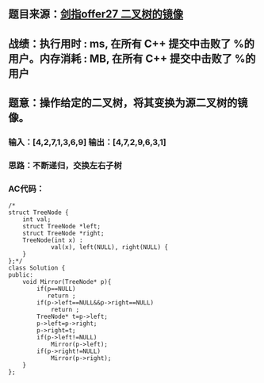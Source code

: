 ## 题目来源：[剑指offer27 二叉树的镜像](https://www.nowcoder.com/practice/564f4c26aa584921bc75623e48ca3011?tpId=13&tqId=11171&tPage=1&rp=1&ru=%2Fta%2Fcoding-interviews&qru=%2Fta%2Fcoding-interviews%2Fquestion-ranking)

## 战绩：执行用时 : ms, 在所有 C++ 提交中击败了 %的用户。内存消耗 : MB, 在所有 C++ 提交中击败了 %的用户

## 题意：操作给定的二叉树，将其变换为源二叉树的镜像。

### 输入：[4,2,7,1,3,6,9] 输出：[4,7,2,9,6,3,1]

### 思路：不断递归，交换左右子树

### AC代码：

```
/*
struct TreeNode {
	int val;
	struct TreeNode *left;
	struct TreeNode *right;
	TreeNode(int x) :
			val(x), left(NULL), right(NULL) {
	}
};*/
class Solution {
public:
    void Mirror(TreeNode* p){
        if(p==NULL)
           return ;
        if(p->left==NULL&&p->right==NULL)
            return ;
        TreeNode* t=p->left;
        p->left=p->right;
        p->right=t;
        if(p->left!=NULL)
            Mirror(p->left);
        if(p->right!=NULL)
            Mirror(p->right);
    }
};
```

